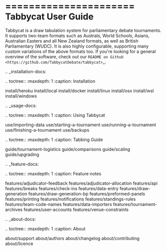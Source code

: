 ======================
Tabbycat User Guide
======================

Tabbycat is a draw tabulation system for parliamentary debate tournaments. It
supports two-team formats such as Australs, World Schools, Asians, Australian
Easters and all New Zealand formats, as well as British Parliamentary (WUDC). It
is also highly configurable, supporting many custom variations of the above
formats too. If you're looking for a general overview of the software, check out our `README on Github <https://github.com/TabbycatDebate/tabbycat>`_.

.. _installation-docs:

.. toctree::
   :maxdepth: 1
   :caption: Installation

   install/heroku
   install/local
   install/docker
   install/linux
   install/osx
   install/wsl
   install/windows

.. _usage-docs:

.. toctree::
   :maxdepth: 1
   :caption: Using Tabbycat

   use/importing-data
   use/starting-a-tournament
   use/running-a-tournament
   use/finishing-a-tournament
   use/backups

.. toctree::
   :maxdepth: 1
   :caption: Tabbing Guide

   guide/tournament-logistics
   guide/comparisons
   guide/scaling
   guide/upgrading

.. _feature-docs:

.. toctree::
   :maxdepth: 1
   :caption: Feature notes

   features/adjudicator-feedback
   features/adjudicator-allocation
   features/api
   features/breaks
   features/check-ins
   features/data-entry
   features/draw-generation
   features/draw-generation-bp
   features/preformed-panels
   features/printing
   features/notifications
   features/standings-rules
   features/team-code-names
   features/data-importers
   features/tournament-archives
   features/user-accounts
   features/venue-constraints

.. _about-docs:

.. toctree::
   :maxdepth: 1
   :caption: About

   about/support
   about/authors
   about/changelog
   about/contributing
   about/licence

